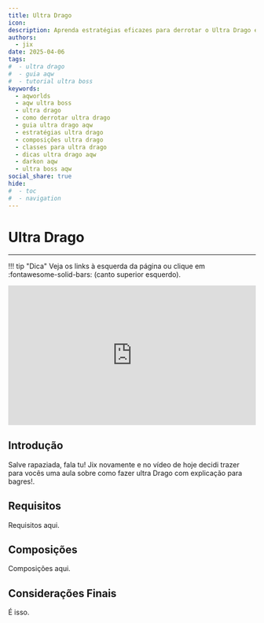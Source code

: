 ```yaml
---
title: Ultra Drago
icon:
description: Aprenda estratégias eficazes para derrotar o Ultra Drago em AQWorlds. Este guia detalhado oferece composições de equipe, requisitos e dicas essenciais para enfrentar esse desafio.
authors:
  - jix
date: 2025-04-06
tags:
#  - ultra drago
#  - guia aqw
#  - tutorial ultra boss
keywords:
  - aqworlds
  - aqw ultra boss
  - ultra drago
  - como derrotar ultra drago
  - guia ultra drago aqw
  - estratégias ultra drago
  - composições ultra drago
  - classes para ultra drago
  - dicas ultra drago aqw
  - darkon aqw
  - ultra boss aqw
social_share: true
hide:
#  - toc
#  - navigation
---
```

# Ultra Drago
---
!!! tip "Dica"
    Veja os links à esquerda da página ou clique em :fontawesome-solid-bars: (canto superior esquerdo).

<div style="position: relative; width: 100%; padding-bottom: 56.25%; height: 0; overflow: hidden;">
  <iframe 
    src="https://www.youtube.com/embed/f9ONoPQpCns?si=TAYfbU9STAHKUs40" 
    title="YouTube video player" 
    frameborder="0" 
    allow="accelerometer; autoplay; clipboard-write; encrypted-media; gyroscope; picture-in-picture; web-share" 
    referrerpolicy="strict-origin-when-cross-origin" 
    allowfullscreen 
    style="position: absolute; top: 0; left: 0; width: 100%; height: 100%;"
  ></iframe>
</div>

## Introdução
Salve rapaziada, fala tu! Jix novamente e no vídeo de hoje decidi trazer para vocês uma aula sobre como fazer ultra Drago com explicação para bagres!.

## Requisitos
Requisitos aqui.

## Composições
Composições aqui.

## Considerações Finais
É isso.